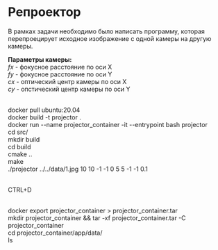 # Репроектор

В рамках задачи необходимо было написать программу, которая перепроецирует исходное изображение с одной камеры на другую камеры. 

**Параметры камеры:**
<br>_fx_ - фокусное расстояние по оси X
<br>_fy_ - фокусное расстояние по оси Y
<br>_cx_ - оптический центр камеры по оси X
<br>_cy_ - опстический центр камеры по оси Y

<br>docker pull ubuntu:20.04
<br>docker build -t projector .
<br>docker run --name projector_container -it --entrypoint bash projector
<br>cd src/
<br>mkdir build
<br>cd build
<br>cmake ..
<br>make
<br>./projector ../../data/1.jpg 10 10 -1 -1 0 5 5 -1 -1 0.1

<br>CTRL+D

<br>docker export projector_container > projector_container.tar
<br>mkdir projector_container && tar -xf projector_container.tar -C projector_container
<br>cd projector_container/app/data/
<br>ls 
